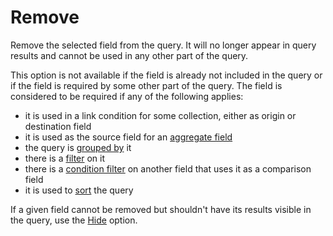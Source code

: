 # Remove

Remove the selected field from the query. It will no longer appear in query results and cannot be used in any other part of the query.

This option is not available if the field is already not included in the query or if the field is required by some other part of the query. The field is considered to be required if any of the following applies:

- it is used in a link condition for some collection, either as origin or destination field
- it is used as the source field for an [aggregate field](../Field-Types/Aggregate.md)
- the query is [grouped by](../DeepQuery-Details.md#grouping) it
- there is a [filter](../DeepQuery-Details.md#filtering) on it
- there is a [condition filter](../Filter-Types/Condition.md) on another field that uses it as a comparison field
- it is used to [sort](../DeepQuery-Details.md#ordering) the query

If a given field cannot be removed but shouldn't have its results visible in the query, use the [Hide](./Hide.md) option.